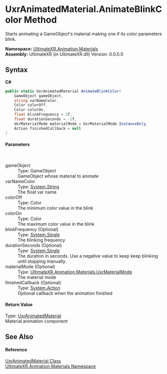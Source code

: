 # UxrAnimatedMaterial.AnimateBlinkColor Method 
 

Starts animating a GameObject's material making one if its color parameters blink.

**Namespace:**&nbsp;<a href="N_UltimateXR_Animation_Materials">UltimateXR.Animation.Materials</a><br />**Assembly:**&nbsp;UltimateXR (in UltimateXR.dll) Version: 0.0.0.0

## Syntax

**C#**<br />
``` C#
public static UxrAnimatedMaterial AnimateBlinkColor(
	GameObject gameObject,
	string varNameColor,
	Color colorOff,
	Color colorOn,
	float blinkFrequency = 3f,
	float durationSeconds = -1f,
	UxrMaterialMode materialMode = UxrMaterialMode.InstanceOnly,
	Action finishedCallback = null
)
```


#### Parameters
&nbsp;<dl><dt>gameObject</dt><dd>Type: GameObject<br />GameObject whose material to animate</dd><dt>varNameColor</dt><dd>Type: <a href="https://docs.microsoft.com/dotnet/api/system.string" target="_blank" rel="noopener noreferrer">System.String</a><br />The float var name</dd><dt>colorOff</dt><dd>Type: Color<br />The minimum color value in the blink</dd><dt>colorOn</dt><dd>Type: Color<br />The maximum color value in the blink</dd><dt>blinkFrequency (Optional)</dt><dd>Type: <a href="https://docs.microsoft.com/dotnet/api/system.single" target="_blank" rel="noopener noreferrer">System.Single</a><br />The blinking frequency</dd><dt>durationSeconds (Optional)</dt><dd>Type: <a href="https://docs.microsoft.com/dotnet/api/system.single" target="_blank" rel="noopener noreferrer">System.Single</a><br />The duration in seconds. Use a negative value to keep keep blinking until stopping manually.</dd><dt>materialMode (Optional)</dt><dd>Type: <a href="T_UltimateXR_Animation_Materials_UxrMaterialMode">UltimateXR.Animation.Materials.UxrMaterialMode</a><br />The material mode</dd><dt>finishedCallback (Optional)</dt><dd>Type: <a href="https://docs.microsoft.com/dotnet/api/system.action" target="_blank" rel="noopener noreferrer">System.Action</a><br />Optional callback when the animation finished</dd></dl>

#### Return Value
Type: <a href="T_UltimateXR_Animation_Materials_UxrAnimatedMaterial">UxrAnimatedMaterial</a><br />Material animation component

## See Also


#### Reference
<a href="T_UltimateXR_Animation_Materials_UxrAnimatedMaterial">UxrAnimatedMaterial Class</a><br /><a href="N_UltimateXR_Animation_Materials">UltimateXR.Animation.Materials Namespace</a><br />